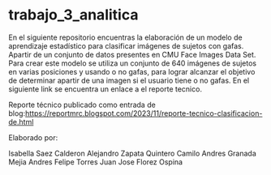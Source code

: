 # trabajo_3_analitica

En el siguiente repositorio encuentras la elaboración de un modelo de aprendizaje estadístico para clasificar imágenes de sujetos con gafas. Apartir de un conjunto de datos presentes en CMU Face Images Data Set. Para crear este modelo se utiliza un conjunto de 640 imágenes de sujetos en varias posiciones y usando o no gafas, para lograr alcanzar el objetivo de determinar apartir de una imagen si el usuario tiene o no gafas. En el siguiente link se encuentra un enlace a el reporte tecnico.

Reporte técnico publicado como entrada de blog:https://reportmrc.blogspot.com/2023/11/reporte-tecnico-clasificacion-de.html


Elaborado por:

Isabella Saez Calderon
Alejandro Zapata Quintero
Camilo Andres Granada Mejia 
Andres Felipe Torres
Juan Jose Florez Ospina
